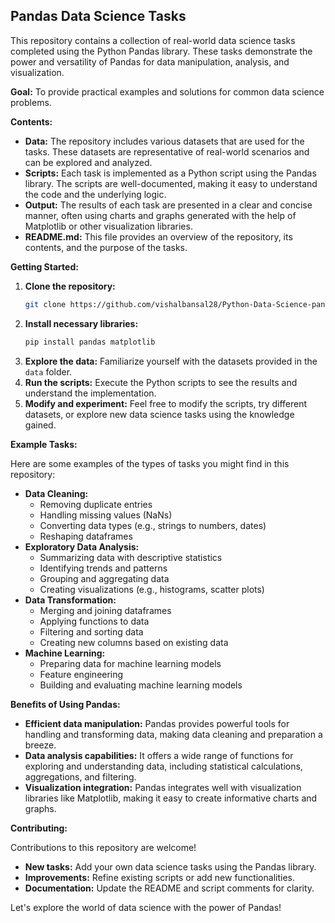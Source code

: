 ## Pandas Data Science Tasks

This repository contains a collection of real-world data science tasks completed using the Python Pandas library. These tasks demonstrate the power and versatility of Pandas for data manipulation, analysis, and visualization.

**Goal:** To provide practical examples and solutions for common data science problems.

**Contents:**

- **Data:** The repository includes various datasets that are used for the tasks. These datasets are representative of real-world scenarios and can be explored and analyzed.
- **Scripts:** Each task is implemented as a Python script using the Pandas library. The scripts are well-documented, making it easy to understand the code and the underlying logic. 
- **Output:** The results of each task are presented in a clear and concise manner, often using charts and graphs generated with the help of Matplotlib or other visualization libraries.
- **README.md:** This file provides an overview of the repository, its contents, and the purpose of the tasks. 

**Getting Started:**

1. **Clone the repository:**
   ```bash
   git clone https://github.com/vishalbansal28/Python-Data-Science-pandas.git
   ```
2. **Install necessary libraries:** 
   ```bash
   pip install pandas matplotlib
   ```
3. **Explore the data:** Familiarize yourself with the datasets provided in the `data` folder.
4. **Run the scripts:** Execute the Python scripts to see the results and understand the implementation.
5. **Modify and experiment:** Feel free to modify the scripts, try different datasets, or explore new data science tasks using the knowledge gained.

**Example Tasks:**

Here are some examples of the types of tasks you might find in this repository:

* **Data Cleaning:**
    * Removing duplicate entries
    * Handling missing values (NaNs)
    * Converting data types (e.g., strings to numbers, dates)
    * Reshaping dataframes 
* **Exploratory Data Analysis:**
    * Summarizing data with descriptive statistics
    * Identifying trends and patterns
    * Grouping and aggregating data
    * Creating visualizations (e.g., histograms, scatter plots)
* **Data Transformation:**
    * Merging and joining dataframes
    * Applying functions to data
    * Filtering and sorting data
    * Creating new columns based on existing data
* **Machine Learning:**
    * Preparing data for machine learning models
    * Feature engineering
    * Building and evaluating machine learning models

**Benefits of Using Pandas:**

* **Efficient data manipulation:** Pandas provides powerful tools for handling and transforming data, making data cleaning and preparation a breeze.
* **Data analysis capabilities:** It offers a wide range of functions for exploring and understanding data, including statistical calculations, aggregations, and filtering.
* **Visualization integration:** Pandas integrates well with visualization libraries like Matplotlib, making it easy to create informative charts and graphs.

**Contributing:**

Contributions to this repository are welcome! 

* **New tasks:** Add your own data science tasks using the Pandas library.
* **Improvements:** Refine existing scripts or add new functionalities.
* **Documentation:** Update the README and script comments for clarity.

Let's explore the world of data science with the power of Pandas!

